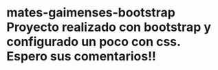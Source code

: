 # mates-gaimenses-bootstrap Proyecto realizado con bootstrap y configurado un poco con css. Espero sus comentarios!!
